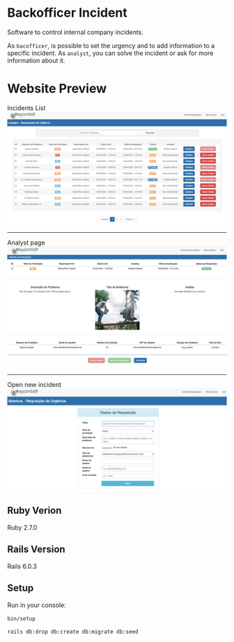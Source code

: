 # Backofficer Incident
Software to control internal company incidents.

As `bacofficer`, is possible to set the urgency and to add information to a specific incident.
As `analyst`, you can solve the incident or ask for more information about it.

# Website Preview
Incidents List
![](app/assets/images/readme/incident_list.png)

- - - - -

Analyst page
![](app/assets/images/readme/analyst_page.png)

- - - - -

Open new incident
![](app/assets/images/readme/new_incident.png)


## Ruby Verion
Ruby 2.7.0

## Rails Version
Rails 6.0.3

## Setup
Run in your console:
```
bin/setup
```
```
rails db:drop db:create db:migrate db:seed
```
